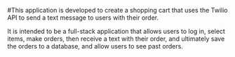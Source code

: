 #This application is developed to create a shopping cart that uses the Twilio API to send a text message to users with their order.

It is intended to be a full-stack application that allows users to log in, select items, make orders, then receive a text with their order, and ultimately save the orders to a database, and allow users to see past orders.